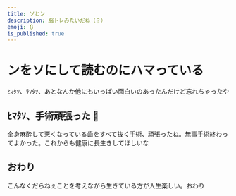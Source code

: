 ```yaml
---
title: ソとン
description: 脳トレみたいだね（？）
emoji: 🔃
is_published: true
---
```


# ンをソにして読むのにハマっている

ﾋﾏﾀｿ、ﾗｿﾀｿ、あとなんか他にもいっぱい面白いのあったんだけど忘れちゃったや

## ﾋﾏﾀｿ、手術頑張った 🥺

全身麻酔して悪くなっている歯をすべて抜く手術、頑張ったね。無事手術終わってよかった。これからも健康に長生きしてほしいな

## おわり

こんなくだらねぇことを考えながら生きている方が人生楽しい。おわり

